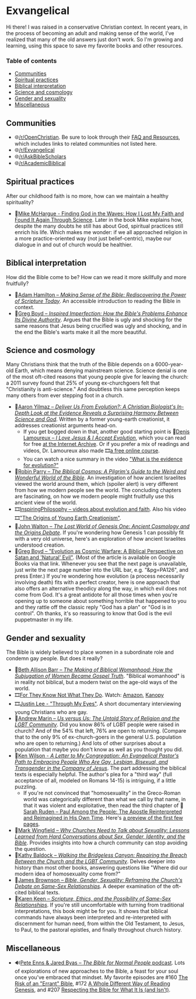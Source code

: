 <!-- omit in toc -->
# Exvangelical

Hi there! I was raised in a conservative Christian context. In recent years, in the process of becoming an adult and making sense of the world, I've realized that many of the old answers just don't work. So I'm growing and learning, using this space to save my favorite books and other resources.

<!-- omit in toc -->
### Table of contents
- [Communities](#communities)
- [Spiritual practices](#spiritual-practices)
- [Biblical interpretation](#biblical-interpretation)
- [Science and cosmology](#science-and-cosmology)
- [Gender and sexuality](#gender-and-sexuality)
- [Miscellaneous](#miscellaneous)

## Communities

- 🌐[/r/OpenChristian](https://www.reddit.com/r/OpenChristian/). Be sure to look through their [FAQ and Resources](https://www.reddit.com/r/OpenChristian/comments/ulfbux/faq_and_resources_please_read_before_you_post/), which includes links to related communities not listed here.
- 🌐[/r/Exvangelical](https://www.reddit.com/r/Exvangelical)
- 🌐[/r/AskBibleScholars](https://www.reddit.com/r/AskBibleScholars/)
- 🌐[/r/AcademicBiblical](https://www.reddit.com/r/AcademicBiblical/)

## Spiritual practices

After our childhood faith is no more, how can we maintain a healthy spirituality?

- 📕[Mike McHargue - Finding God in the Waves: How I Lost My Faith and Found It Again Through Science](https://www.goodreads.com/book/show/28363993). Later in the book Mike explains how, despite the many doubts he still has about God, spiritual practices still enrich his life. Which makes me wonder: if we all approached religion in a more practice-oriented way (not just belief-centric), maybe our dialogue in and out of church would be healthier.

## Biblical interpretation

How did the Bible come to be? How can we read it more skillfully and more fruitfully?

- 📕[Adam Hamilton – *Making Sense of the Bible: Rediscovering the Power of Scripture Today*](https://www.goodreads.com/book/show/20820158). An accessible introduction to reading the Bible in context.
- 📕[Greg Boyd – *Inspired Imperfection: How the Bible's Problems Enhance Its Divine Authority*](https://www.goodreads.com/book/isbn?isbn=B07NSGG3MK). Argues that the Bible is ugly and shocking for the same reasons that Jesus being crucified was ugly and shocking, and in the end the Bible's warts make it all the more beautiful.

## Science and cosmology

Many Christians think that the truth of the Bible depends on a 6000-year-old Earth, which means denying mainstream science. Science denial is one of the most oft-cited reasons that young people give for leaving the church: a 2011 survey found that 25% of young ex-churchgoers felt that "Christianity is anti-science." And doubtless this same perception keeps many others from ever stepping foot in a church.

- 📕[Aaron Yilmaz – *Deliver Us From Evolution?: A Christian Biologist's In-Depth Look at the Evidence Reveals a Surprising Harmony Between Science and God*](https://www.goodreads.com/book/isbn?isbn=B071CXGXM2). Written by a former young-earth creationist, it addresses creationist arguments head-on.
  - If you get bogged down in that, another good starting point is 📕[Denis Lamoureux – *I Love Jesus & I Accept Evolution*](https://www.goodreads.com/book/show/6553824-i-love-jesus-i-accept-evolution), which you can read for free [at the Internet Archive](https://archive.org/details/ilovejesusiaccep0000lamo). Or if you prefer a mix of readings and videos, Dr. Lamoureux also made 🎞️[a free online course](https://www.coursera.org/learn/science-and-religion-101).
  - You can watch a nice summary in the video ["What is the evidence for evolution?"](https://youtu.be/lIEoO5KdPvg)
- 📕[Robin Parry – *The Biblical Cosmos: A Pilgrim's Guide to the Weird and Wonderful World of the Bible*](https://www.goodreads.com/book/isbn?isbn=B00SU6CG1W). An investigation of how ancient Israelites viewed the world around them, which (spoiler alert) is very different from how we modern people see the world. The concluding chapters are fascinating, on how we modern people might fruitfully use this ancient view of the world.
- 🎞️[InspiringPhilosophy – videos about evolution and faith](https://inspiringphilosophy.org/evolution-and-genesis). Also his video 🎞️["The Origins of Young Earth Creationism"](https://youtu.be/RLcNTAi0Cw4).
- 📕[John Walton – *The Lost World of Genesis One: Ancient Cosmology and the Origins Debate*](https://www.goodreads.com/book/isbn?isbn=B003VM8QK0). If you're wondering how Genesis 1 can possibly fit with a very old universe, here's an exploration of how ancient Israelites understood creation.
- 📄[Greg Boyd – "Evolution as Cosmic Warfare: A Biblical Perspective on Satan and 'Natural' Evil"](https://www.google.com/books/edition/Creation_Made_Free/gwpMAwAAQBAJ?hl=en&gbpv=1&pg=PA125). (Most of the article is available on Google Books via that link. Whenever you see that the next page is unavailable, just write the next page number into the URL bar, e.g. "&pg=PA126", and press Enter.) If you're wondering how evolution (a process necessarily involving death) fits with a perfect creator, here is one approach that also offers an alternative theodicy along the way, in which evil does not come from God. It's a great antidote for all those times when you're opening up to someone about something horrible that happened to you and they rattle off the classic reply "God has a plan" or "God is in control". Oh thanks, it's so reassuring to know that God is the evil puppetmaster in my life.

## Gender and sexuality

The Bible is widely believed to place women in a subordinate role and condemn gay people. But does it really?

- 📕[Beth Allison Barr – *The Making of Biblical Womanhood: How the Subjugation of Women Became Gospel Truth*](https://www.goodreads.com/book/show/54233271). "Biblical womanhood" is in reality not biblical, but a modern twist on the age-old ways of the world.
- 🎞️[For They Know Not What They Do](https://www.fortheyknow.org). Watch: [Amazon](https://www.amazon.com/dp/B08HQYQJLC), [Kanopy](https://www.kanopy.com/en/jeffco/video/10736369)
- 🎞️[Justin Lee - "Through My Eyes"](https://youtu.be/EVswuw3bJns). A short documentary interviewing young Christians who are gay.
- 📕[Andrew Marin – *Us versus Us: The Untold Story of Religion and the LGBT Community*](https://www.goodreads.com/book/show/28084898). Did you know 86% of LGBT people were raised in church? And of the 54% that left, 76% are open to returning. (Compare that to the only 9% of ex-church-goers in the general U.S. population who are open to returning.) And lots of other surprises about a population that maybe you don't know as well as you thought you did.
- 📕[Ken Wilson - *A Letter to My Congregation: An Evangelical Pastor's Path to Embracing People Who Are Gay, Lesbian, Bisexual, and Transgender in the Company of Jesus*](https://www.goodreads.com/book/show/20750953). The part addressing the biblical texts is especially helpful. The author's plea for a "third way" (full acceptance of all, modeled on Romans 14-15) is intriguing, if a little puzzling.
  - If you're not convinced that "homosexuality" in the Greco-Roman world was categorically different than what we call by that name, in that it was violent and exploitative, then read the third chapter of 📕[Sarah Ruden – Paul Among the People: The Apostle Reinterpreted and Reimagined in His Own Time](https://www.goodreads.com/book/show/7738312). Here's [a preview of the first few pages](https://www.google.com/books/edition/Paul_Among_the_People/ibjVCQAAQBAJ?gbpv=1&pg=PA45).
- 📕[Mark Wingfield – *Why Churches Need to Talk about Sexuality: Lessons Learned from Hard Conversations about Sex, Gender, Identity, and the Bible*](https://www.goodreads.com/book/show/49053913). Provides insights into how a church community can stop avoiding the question.
- 📕[Kathy Baldock – *Walking the Bridgeless Canyon: Repairing the Breach Between the Church and the LGBT Community*](https://www.goodreads.com/book/show/23367214). Delves deeper into history than most other books, answering questions like "Where did our modern idea of homosexuality come from?"
- 📕[James Brownson – *Bible, Gender, Sexuality: Reframing the Church's Debate on Same-Sex Relationships*](https://www.goodreads.com/book/isbn?isbn=B00CA6CMLW). A deeper examination of the oft-cited biblical texts.
- 📕[Karen Keen – *Scripture, Ethics, and the Possibility of Same-Sex Relationships*](https://www.goodreads.com/book/isbn?isbn=B08MJZQ7JN). If you're still uncomfortable with turning from traditional interpretations, this book might be for you. It shows that biblical commands have always been interpreted and re-interpreted with discernment for human need, from within the Old Testament, to Jesus, to Paul, to the pastoral epistles, and finally throughout church history.

## Miscellaneous

- 🔊[Pete Enns & Jared Byas – *The Bible for Normal People* podcast](https://peteenns.com/podcast). Lots of explorations of new approaches to the Bible, a feast for your soul once you've embraced that mindset. My favorite episodes are #160 [The Risk of an "Errant" Bible](https://peteenns.com/episode-160-the-risk-of-an-errant-bible/), #172 [A Whole Different Way of Reading Genesis](https://peteenns.com/episode-172-pete-enns-a-whole-different-way-of-reading-genesis/), and #207 [Respecting the Bible for What It Is (and Isn't)](https://peteenns.com/episode-207-pete-enns-jared-byas-respecting-the-bible-for-what-it-is-and-isnt/).
